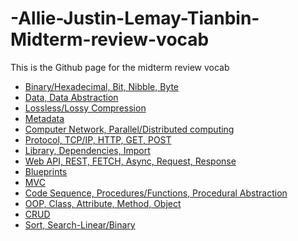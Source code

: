 # -Allie-Justin-Lemay-Tianbin-Midterm-review-vocab
This is the Github page for the midterm review vocab
* <a href="https://github.com/TianbinLiu/-Allie-Justin-Lemay-Tianbin-Midterm-review-vocab/wiki/Binary-Hexadecimal,-Bit,-Nibble,-Byte">Binary/Hexadecimal, Bit, Nibble, Byte</a>
* <a href="https://github.com/TheRadRabbidRabbit/Team-Lovelace/commits?author=xiaoa0">Data, Data Abstraction</a>
* <a href="https://github.com/TheRadRabbidRabbit/Team-Lovelace/commits?author=xiaoa0">Lossless/Lossy Compression</a>
* <a href="https://github.com/TianbinLiu/-Allie-Justin-Lemay-Tianbin-Midterm-review-vocab/Metadata">Metadata</a>
* <a href="https://github.com/TianbinLiu/-Allie-Justin-Lemay-Tianbin-Midterm-review-vocab/wiki/Computer-Network,-Parallel-Distributed-computing">Computer Network, Parallel/Distributed computing</a>
* <a href="https://github.com/TheRadRabbidRabbit/Team-Lovelace/commits?author=xiaoa0">Protocol, TCP/IP, HTTP, GET, POST</a>
* <a href="https://github.com/TheRadRabbidRabbit/Team-Lovelace/commits?author=xiaoa0">Library, Dependencies, Import</a>
* <a href="https://github.com/TheRadRabbidRabbit/Team-Lovelace/commits?author=xiaoa0">Web API, REST, FETCH, Async, Request, Response</a>
* <a href="https://github.com/TianbinLiu/-Allie-Justin-Lemay-Tianbin-Midterm-review-vocab/wiki/Blueprints">Blueprints</a>
* <a href="https://github.com/TianbinLiu/-Allie-Justin-Lemay-Tianbin-Midterm-review-vocab/wiki/MVC">MVC</a>
* <a href="https://github.com/TianbinLiu/-Allie-Justin-Lemay-Tianbin-Midterm-review-vocab/wiki/Code-Sequence,-Procedures-Functions,-Procedural-Abstraction">Code Sequence, Procedures/Functions, Procedural Abstraction</a>
* <a href="https://github.com/TheRadRabbidRabbit/Team-Lovelace/commits?author=xiaoa0">OOP, Class, Attribute, Method, Object</a>
* <a href="https://github.com/TianbinLiu/-Allie-Justin-Lemay-Tianbin-Midterm-review-vocab/wiki/CRUD">CRUD</a>
* <a href="https://github.com/TheRadRabbidRabbit/Team-Lovelace/commits?author=xiaoa0">Sort, Search-Linear/Binary</a>

